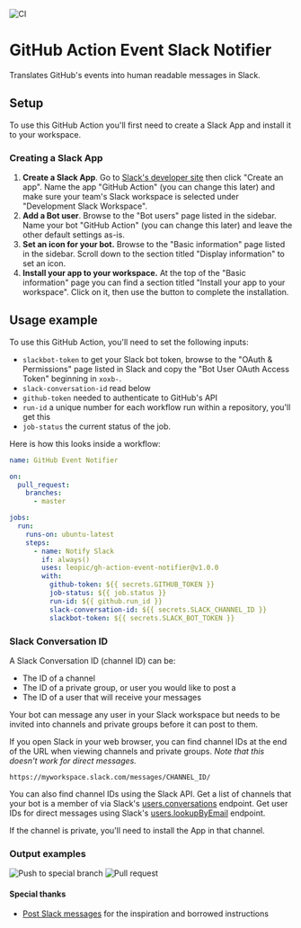 ![CI](https://github.com/leopic/gh-action-event-slack-parser/workflows/CI/badge.svg)

# GitHub Action Event Slack Notifier
Translates GitHub's events into human readable messages in Slack.

## Setup
To use this GitHub Action you'll first need to create a Slack App and install it to your workspace.

### Creating a Slack App
1. **Create a Slack App**. Go to [Slack's developer site](https://api.slack.com/apps) then click "Create an app".
Name the app "GitHub Action" (you can change this later) and make sure your team's Slack workspace is selected under
"Development Slack Workspace".
2. **Add a Bot user**. Browse to the "Bot users" page listed in the sidebar. Name your bot "GitHub Action" (you can
change this later) and leave the other default settings as-is.
3. **Set an icon for your bot.** Browse to the "Basic information" page listed in the sidebar. Scroll down to the
section titled "Display information" to set an icon.
4. **Install your app to your workspace.** At the top of the "Basic information" page you can find a section titled
"Install your app to your workspace". Click on it, then use the button to complete the installation.

## Usage example

To use this GitHub Action, you'll need to set the following inputs:
- `slackbot-token` to get your Slack bot token, browse to the "OAuth & Permissions" page listed in Slack and copy the
 "Bot User OAuth Access Token" beginning in `xoxb-`.
- `slack-conversation-id` read below
- `github-token` needed to authenticate to GitHub's API
- `run-id` a unique number for each workflow run within a repository, you'll get this
- `job-status` the current status of the job.

Here is how this looks inside a workflow:
```yaml
name: GitHub Event Notifier

on:
  pull_request:
    branches:
      - master

jobs:
  run:
    runs-on: ubuntu-latest
    steps:
      - name: Notify Slack
        if: always()
        uses: leopic/gh-action-event-notifier@v1.0.0
        with:
          github-token: ${{ secrets.GITHUB_TOKEN }}
          job-status: ${{ job.status }}
          run-id: ${{ github.run_id }}
          slack-conversation-id: ${{ secrets.SLACK_CHANNEL_ID }}
          slackbot-token: ${{ secrets.SLACK_BOT_TOKEN }}

```

### Slack Conversation ID

A Slack Conversation ID (channel ID) can be:
- The ID of a channel
- The ID of a private group, or user you would like to post a
- The ID of a user that will receive your messages
 
Your bot can message any user in your Slack workspace but needs to be invited into channels and private groups before
it can post to them.

If you open Slack in your web browser, you can find channel IDs at the end of the URL when viewing channels and private
groups. _Note that this doesn't work for direct messages._

```
https://myworkspace.slack.com/messages/CHANNEL_ID/
```

You can also find channel IDs using the Slack API. Get a list of channels that your bot is a member of via Slack's
[users.conversations](https://api.slack.com/methods/users.conversations) endpoint. Get user IDs for direct messages
using Slack's [users.lookupByEmail](https://api.slack.com/methods/users.lookupByEmail) endpoint.

If the channel is private, you'll need to install the App in that channel.

### Output examples
![Push to special branch](https://cldup.com/WVCqixwNqa.png)
![Pull request](https://cldup.com/_rHgXb_aus.png)

#### Special thanks
- [Post Slack messages](https://github.com/marketplace/actions/post-slack-message) for the
 inspiration and borrowed instructions
